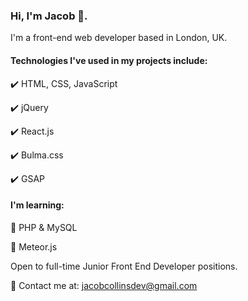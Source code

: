 ### Hi, I'm Jacob 👋.

I'm a front-end web developer based in London, UK.

#### Technologies I've used in my projects include:

✔️ HTML, CSS, JavaScript

✔️ jQuery

✔️ React.js

✔️ Bulma.css

✔️ GSAP

#### I'm learning:

🌱 PHP & MySQL

🌱 Meteor.js

Open to full-time Junior Front End Developer positions. 

📧 Contact me at: jacobcollinsdev@gmail.com





<!--
**jacobcollinsdev/jacobcollinsdev** is a ✨ _special_ ✨ repository because its `README.md` (this file) appears on your GitHub profile.

Here are some ideas to get you started:

- 🔭 I’m currently working on ...
- 🌱 I’m currently learning ...
- 👯 I’m looking to collaborate on ...
- 🤔 I’m looking for help with ...
- 💬 Ask me about ...
- 📫 How to reach me: ...
- 😄 Pronouns: ...
- ⚡ Fun fact: ...
-->
